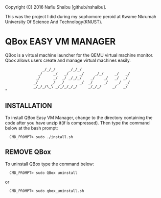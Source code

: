 Copyright (C) 2016 Nafiu Shaibu [github/nshaibu].

This was the project I did during my sophomore peroid at Kwame Nkrumah University Of Science And Technology(KNUST).

# QBox EASY VM MANAGER
QBox is a virtual machine launcher for the QEMU virtual machine 
monitor. Qbox allows users create and manage virtual machines 
easily.

```
                 _/_/_/      _/_/_/                       
               _/     _/   _/     _/     _/_/     _/   _/
              _/      _/  _/ _/_/_/    _/    _/   _/  _/ 
             _/      _/  _/       _/  _/     _/    _/  _/ 
             _/_/_/\_\ _/_/_/_/_/     _/_/_/     _/   _/                                                       "
```

## INSTALLATION
To install QBox Easy VM Manager, change to the directory 
containing the code after you have unzip it(if is compressed).
Then type the command below at the bash prompt: 
```
  CMD_PROMPT> sudo ./install.sh
```
  
##  REMOVE QBox
To uninstall QBox type the command below:
```
  CMD_PROMPT> sudo QBox uninstall
```
  or
```
  CMD_PROMPT> sudo qbox_uninstall.sh
```

